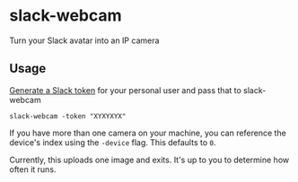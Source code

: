 # slack-webcam
Turn your Slack avatar into an IP camera

## Usage
[Generate a Slack token](https://api.slack.com/custom-integrations/legacy-tokens) for your personal user and pass that to slack-webcam

    slack-webcam -token "XYXYXYX"

If you have more than one camera on your machine, you can reference the device's index using the `-device` flag. This defaults to `0`.

Currently, this uploads one image and exits. It's up to you to determine how often it runs.